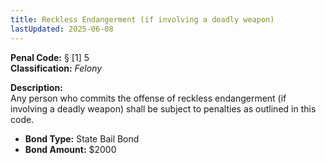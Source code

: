 ```yaml
---
title: Reckless Endangerment (if involving a deadly weapon)
lastUpdated: 2025-06-08
---
```


**Penal Code:** § [1] 5  
**Classification:** *Felony*

**Description:**  
Any person who commits the offense of reckless endangerment (if involving a deadly weapon) shall be subject to penalties as outlined in this code.

- **Bond Type:** State Bail Bond  
- **Bond Amount:** $2000
